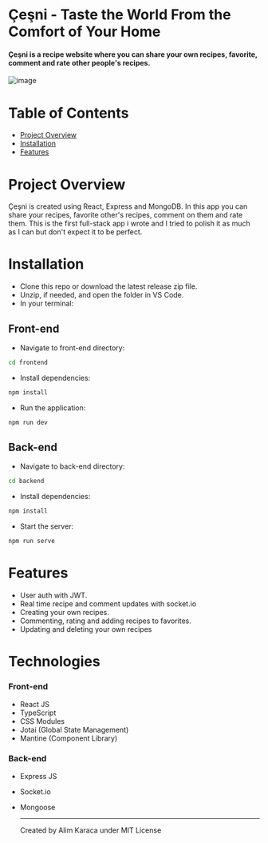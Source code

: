 # Çeşni - Taste the World From the Comfort of Your Home

#### Çeşni is a recipe website where you can share your own recipes, favorite, comment and rate other people's recipes.

![image](https://github.com/user-attachments/assets/a39d9e00-bd78-448f-9b6e-5e082d4f2a25)

# Table of Contents
- [Project Overview](#project-overview)
- [Installation](#installation)
- [Features](#features)

# Project Overview
Çeşni is created using React, Express and MongoDB. In this app you can share your recipes, favorite other's recipes, comment on them and rate them. This is the first full-stack app i wrote and I tried to polish it as much as I can but don't expect it to be perfect.

# Installation
- Clone this repo or download the latest release zip file.
- Unzip, if needed, and open the folder in VS Code.
- In your terminal:

## Front-end
- Navigate to front-end directory:
```sh
cd frontend
```

- Install dependencies:
```sh
npm install
```

- Run the application:
```sh
npm run dev
```

## Back-end
- Navigate to back-end directory:
```sh
cd backend
```
- Install dependencies:
```sh
npm install
```
- Start the server:
```sh
npm run serve
```

# Features
- User auth with JWT.
- Real time recipe and comment updates with socket.io
- Creating your own recipes.
- Commenting, rating and adding recipes to favorites.
- Updating and deleting your own recipes

# Technologies
### Front-end
- React JS
- TypeScript
- CSS Modules
- Jotai (Global State Management)
- Mantine (Component Library)

### Back-end
- Express JS
- Socket.io
- Mongoose

  

  ------------
  Created by Alim Karaca under MIT License
